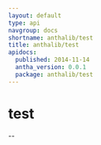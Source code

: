 ```yaml
---
layout: default
type: api
navgroup: docs
shortname: anthalib/test
title: anthalib/test
apidocs:
  published: 2014-11-14
  antha_version: 0.0.1
  package: anthalib/test
---
```

# test
--

